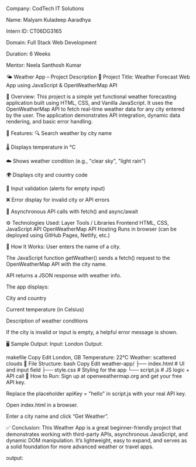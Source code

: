 Company: CodTech IT Solutions

Name: Malyam Kuladeep Aaradhya

Intern ID: CT06DG3165

Domain: Full Stack Web Development

Duration: 6 Weeks

Mentor: Neela Santhosh Kumar

🌤️ Weather App – Project Description
📌 Project Title:
Weather Forecast Web App using JavaScript & OpenWeatherMap API

📝 Overview:
This project is a simple yet functional weather forecasting application built using HTML, CSS, and Vanilla JavaScript. It uses the OpenWeatherMap API to fetch real-time weather data for any city entered by the user. The application demonstrates API integration, dynamic data rendering, and basic error handling.

🎯 Features:
🔍 Search weather by city name

🌡️ Displays temperature in °C

☁️ Shows weather condition (e.g., "clear sky", "light rain")

🌍 Displays city and country code

🛑 Input validation (alerts for empty input)

❌ Error display for invalid city or API errors

🔄 Asynchronous API calls with fetch() and async/await

⚙️ Technologies Used:
Layer	Tools / Libraries
Frontend	HTML, CSS, JavaScript
API	OpenWeatherMap API
Hosting	Runs in browser (can be deployed using GitHub Pages, Netlify, etc.)

🧩 How It Works:
User enters the name of a city.

The JavaScript function getWeather() sends a fetch() request to the OpenWeatherMap API with the city name.

API returns a JSON response with weather info.

The app displays:

City and country

Current temperature (in Celsius)

Description of weather conditions

If the city is invalid or input is empty, a helpful error message is shown.

🖥️ Sample Output:
Input: London
Output:

makefile
Copy
Edit
London, GB
Temperature: 22°C
Weather: scattered clouds
📁 File Structure:
bash
Copy
Edit
weather-app/
├── index.html      # UI and input field
├── style.css       # Styling for the app
└── script.js       # JS logic + API call
🚀 How to Run:
Sign up at openweathermap.org and get your free API key.

Replace the placeholder apiKey = "hello" in script.js with your real API key.

Open index.html in a browser.

Enter a city name and click “Get Weather”.

✅ Conclusion:
This Weather App is a great beginner-friendly project that demonstrates working with third-party APIs, asynchronous JavaScript, and dynamic DOM manipulation. It’s lightweight, easy to expand, and serves as a solid foundation for more advanced weather or travel apps.

output:


